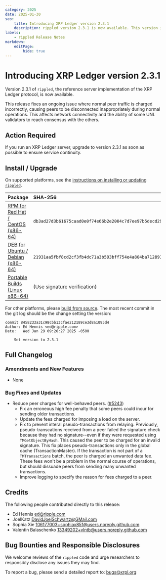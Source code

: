 ```yaml
---
category: 2025
date: 2025-01-30
seo:
    title: Introducing XRP Ledger version 2.3.1
    description: rippled version 2.3.1 is now available. This version introduces new features and stability fixes.
labels:
    - rippled Release Notes
markdown:
    editPage:
        hide: true
---
```

# Introducing XRP Ledger version 2.3.1

Version 2.3.1 of `rippled`, the reference server implementation of the XRP Ledger protocol, is now available. 

This release fixes an ongoing issue where normal peer traffic is charged incorrectly, causing peers to be disconnected inappropriately during normal operations. This affects network connectivity and the ability of some UNL validators to reach consensus with the others.

## Action Required

If you run an XRP Ledger server, upgrade to version 2.3.1 as soon as possible to ensure service continuity.

## Install / Upgrade

On supported platforms, see the [instructions on installing or updating `rippled`](../../docs/infrastructure/installation/index.md).

| Package | SHA-256 |
|:--------|:--------|
| [RPM for Red Hat / CentOS (x86-64)](https://repos.ripple.com/repos/rippled-rpm/stable/rippled-2.3.1-1.el7.x86_64.rpm) | `db3ad27d3b61675caad0e0f74e66b2e2004c7d7ee97b5decd297168d27e48a25` |
| [DEB for Ubuntu / Debian (x86-64)](https://repos.ripple.com/repos/rippled-deb/pool/stable/rippled_2.3.1-1_amd64.deb) | `21931aa5fbf8cd2cf3fb4dc71a3b593bff754e4a804ba712891dea5ed48357e9` |
| [Portable Builds (Linux x86-64)](https://github.com/XRPLF/rippled-portable-builds) | (Use signature verification) |

For other platforms, please [build from source](https://github.com/XRPLF/rippled/blob/master/BUILD.md). The most recent commit in the git log should be the change setting the version:

```text
commit 8458233a31c98cbb13cfae212189ce3d8a1095d4
Author: Ed Hennis <ed@ripple.com>
Date:   Wed Jan 29 09:26:27 2025 -0500

    Set version to 2.3.1
```


## Full Changelog

### Amendments and New Features

- None

### Bug Fixes and Updates

- Reduce peer charges for well-behaved peers. ([#5243](https://github.com/XRPLF/rippled/pull/5243))
  - Fix an erroneous high fee penalty that some peers could incur for sending older transactions.
  - Update the fees charged for imposing a load on the server.
  - Fix to prevent interal pseudo-transactions from relaying. Previously, pseudo-transcations received from a peer failed the signature check because they had no signature--even if they were requested using `TMGetObjectByHash`. This caused the peer to be charged for an invalid signature. This fix places pseudo-transactions only in the global cache (TransactionMaster). If the transaction is not part of a `TMTransactions` batch, the peer is charged an unwanted data fee. These fees won't be a problem in the normal course of operations, but should dissuade peers from sending many unwanted transactions.
  - Improve logging to specify the reason for fees charged to a peer.

## Credits

The following people contributed directly to this release:

- Ed Hennis <ed@ripple.com>
- JoelKatz <DavidJoelSchwartz@GMail.com>
- Sophia Xie <106177003+sophiax851@users.noreply.github.com>
- Valentin Balaschenko <13349202+vlntb@users.noreply.github.com>


## Bug Bounties and Responsible Disclosures

We welcome reviews of the `rippled` code and urge researchers to responsibly disclose any issues they may find.

To report a bug, please send a detailed report to: <bugs@xrpl.org>


